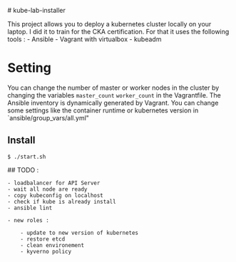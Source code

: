# kube-lab-installer

This project allows you to deploy a kubernetes cluster locally on your laptop. I did it to train for the CKA certification.
For that it uses the following tools :
	- Ansible 
	- Vagrant with virtualbox
	- kubeadm

# Setting

You can change the number of master or worker nodes in the cluster by changing the variables `master_count` `worker_count` in the Vagrantfile. The Ansible inventory is dynamically generated by Vagrant.
You can change some settings like the container runtime or kubernetes version in `ansible/group_vars/all.yml"


## Install

```
$ ./start.sh
```

## TODO :

	- loadbalancer for API Server 
	- wait all node are ready
	- copy kubeconfig on localhost
	- check if kube is already install
	- ansible lint

	- new roles : 
	
		- update to new version of kubernetes
		- restore etcd
		- clean environement
		- kyverno policy
